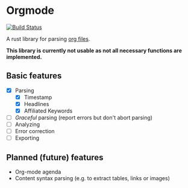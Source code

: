 # Orgmode

[![Build Status](https://travis-ci.org/Lythenas/rust-orgmode.svg?branch=master)](https://travis-ci.org/Lythenas/rust-orgmode)

A rust library for parsing [org files](https://orgmode.org/).

**This library is currently not usable as not all necessary functions are implemented.**

## Basic features

- [x] Parsing
    - [x] Timestamp
    - [x] Headlines
    - [x] Affiliated Keywords
- [ ] *Graceful* parsing (report errors but don't abort parsing)
- [ ] Analyzing
- [ ] Error correction
- [ ] Exporting

## Planned (future) features

- Org-mode agenda
- Content syntax parsing (e.g. to extract tables, links or images)

